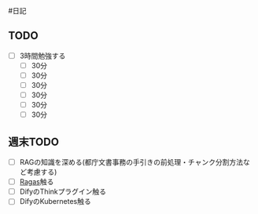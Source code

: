 #日記 

## TODO
- [ ] 3時間勉強する
	- [ ] 30分
	- [ ] 30分
	- [ ] 30分
	- [ ] 30分
	- [ ] 30分
	- [ ] 30分

## 週末TODO
- [ ] RAGの知識を深める(都庁文書事務の手引きの前処理・チャンク分割方法など考慮する)
- [ ] [Ragas](https://docs.ragas.io/en/stable/)触る
- [ ] DifyのThinkプラグイン触る
- [ ] DifyのKubernetes触る